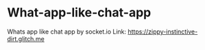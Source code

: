 # What-app-like-chat-app
Whats app like chat app by socket.io 
Link: https://zippy-instinctive-dirt.glitch.me

